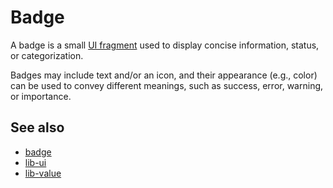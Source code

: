 # Badge

A badge is a small [UI fragment](def://) used to display concise information, status, or
categorization.

Badges may include text and/or an icon, and their appearance (e.g., color) can be used to convey
different meanings, such as success, error, warning, or importance.

## See also

- [badge](guide://)
- [lib-ui](def://)
- [lib-value](def://)
